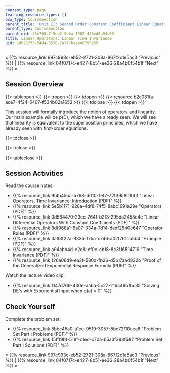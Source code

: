 ```yaml
---
content_type: page
learning_resource_types: []
ocw_type: CourseSection
parent_title: 'Unit II: Second Order Constant Coefficient Linear Equations'
parent_type: CourseSection
parent_uid: 45e768c7-5eb2-5bba-1902-446ed5a94c09
title: Linear Operators, Linear Time Invariance
uid: 1db21ff5-54d4-5578-7a77-bcaa06755e55
---
```


« {{% resource_link 997c993c-eb52-2721-308a-867f2c1e5ac3 "Previous" %}} | {{% resource_link 04f0717c-e427-8b51-ee36-28a4b0f54b1f "Next" %}} »

Session Overview
----------------

{{< tableopen >}}
{{< tropen >}}
{{< tdopen >}}
{{< resource b2c081fa-ace7-4f24-5407-f534b02a1653 >}}
{{< tdclose >}}
{{< tdopen >}}


This session will formally introduce the notion of operators and linearity. Our main example will be p(D), which we have already seen. We will see that linearity is equivalent to the superposition principles, which we have already seen with first-order equations.


{{< tdclose >}}

{{< trclose >}}

{{< tableclose >}}

Session Activities
------------------

Read the course notes:

*   {{% resource_link 9f4b45ba-5768-d010-1ef7-72f3958b1bf3 "Linear Operators, Time Invariance: Introduction (PDF)" %}}
*   {{% resource_link 5e5b1171-928a-4df8-74f5-8abc1691a29e "Operators (PDF)" %}}
*   {{% resource_link 0d564470-23ec-764f-b2f3-295da2458c4e "Linear Differential Operators With Constant Coefficients (PDF)" %}}
*   {{% resource_link 8df968a1-6a07-334a-7d14-dadf2540e647 "Operator Rules (PDF)" %}}
*   {{% resource_link 3a93f22a-9335-f75a-c746-a02f761cb5b4 "Example (PDF)" %}}
*   {{% resource_link a94abb4d-e2e8-ef0c-cb18-8c3f16514719 "Time Invariance (PDF)" %}}
*   {{% resource_link 126a06d9-ea3f-580d-fb26-d5b17aa4832b "Proof of the Generalized Exponential Response Formula (PDF)" %}}

Watch the lecture video clip:

*   {{% resource_link 1147d769-430e-aaba-5c27-216c49bfbc35 "Solving DE's with Exponential Input when p(a) = 0" %}}

Check Yourself
--------------

Complete the problem set:

*   {{% resource_link 5bbc45a0-a1ee-9519-3057-5be72f10cea8 "Problem Set Part I Problems (PDF)" %}}
*   {{% resource_link 15fff9bf-518f-c1ed-c70a-b5a3f393f587 "Problem Set Part I Solutions (PDF)" %}}

« {{% resource_link 997c993c-eb52-2721-308a-867f2c1e5ac3 "Previous" %}} | {{% resource_link 04f0717c-e427-8b51-ee36-28a4b0f54b1f "Next" %}} »